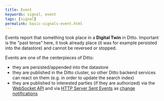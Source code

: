 ```yaml
---
title: Event
keywords: signal, event
tags: [signal]
permalink: basic-signals-event.html
---
```


Events report that something took place in a **Digital Twin** in Ditto. Important is the "past tense" here, it took
already place (it was for example persisted into the datastore) and cannot be reversed or stopped.

Events are one of the centerpieces of Ditto:
* they are persisted/appended into the datastore
* they are published in the Ditto cluster, so other Ditto backend services can react on them (e.g. in order to update the search index)
* they are published to interested parties (if they are authorized) via the [WebSocket API](protocol-bindings-websocket.html) 
  and via [HTTP Server Sent Events](httpapi-sse.html) as [change notifications](basic-changenotifications.html)
